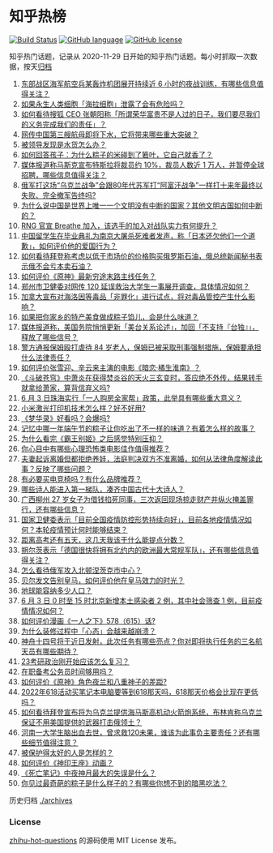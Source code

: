 # 知乎热榜
[![Build Status](https://github.com/ToWeLong/zhihu-hot-questions/workflows/CI/badge.svg)](https://github.com/ToWeLong/zhihu-hot-questions/actions)
[![GitHub language](https://img.shields.io/badge/language-golang-orange.svg)](https://golang.org/)
[![GitHub license](https://img.shields.io/github/license/ToWeLong/zhihu-hot-questions)](https://github.com/ToWeLong/zhihu-hot-questions/blob/main/LICENSE)

知乎热门话题，记录从 2020-11-29 日开始的知乎热门话题。每小时抓取一次数据，按天[归档](./archives)

<!-- BEGIN -->

1. [东部战区海军航空兵某轰炸机团展开持续近 6 小时的夜战训练，有哪些信息值得关注？](https://www.zhihu.com/question/535713420)
1. [如果永生人类细胞「海拉细胞」泄露了会有危险吗？](https://www.zhihu.com/question/493594684)
1. [如何看待搜狐 CEO 张朝阳称「所谓荣华富贵不是人过的日子，我们要尽我们的义务完成我们的责任」？](https://www.zhihu.com/question/535558903)
1. [网传中国第三艘航母即将下水，它将带来哪些重大突破？](https://www.zhihu.com/question/529701503)
1. [被领导发现是水货怎么办？](https://www.zhihu.com/question/449779149)
1. [如何回答孩子：为什么粽子的米碰到了箬叶，它自己就香了？](https://www.zhihu.com/question/463722647)
1. [媒体报道称马斯克宣布特斯拉将裁员约 10%，裁员人数近 1 万人，并暂停全球招聘，哪些信息值得关注？](https://www.zhihu.com/question/535904670)
1. [俄军打这场“乌克兰战争”会跟80年代苏军打“阿富汗战争”一样打十来年最终以失败、完全撤军告终吗?](https://www.zhihu.com/question/534634154)
1. [为什么说中国是世界上唯一一个文明没有中断的国家？其他文明古国如何中断的？](https://www.zhihu.com/question/32682567)
1. [RNG 官宣 Breathe 加入，该选手的加入对战队实力有何提升？](https://www.zhihu.com/question/535724536)
1. [中国留学生在毕业典礼为南京大屠杀死难者发声，称「日本还欠他们一个道歉」，如何评价他的爱国行为？](https://www.zhihu.com/question/535901500)
1. [如何看待拜登称考虑以低于市场价的价格购买俄罗斯石油，俄总统新闻秘书表示俄不会亏本卖石油？](https://www.zhihu.com/question/535870972)
1. [如何评价《原神》最新穷途末路主线任务？](https://www.zhihu.com/question/535749790)
1. [郑州市卫健委对网传 120 延误救治大学生一事展开调查，具体情况如何？](https://www.zhihu.com/question/535926669)
1. [加拿大宣布对海洛因等毒品「非罪化」进行试点，将对毒品管控产生什么影响？](https://www.zhihu.com/question/535726185)
1. [如果把你家乡的特产美食做成粽子馅儿，会是什么味道？](https://www.zhihu.com/question/534113268)
1. [媒体报道称，美国务院悄悄更新「美台关系论述」，加回「不支持『台独』」，释放了哪些信号？](https://www.zhihu.com/question/535901665)
1. [警方通报保姆殴打虐待 84 岁老人，保姆已被采取刑事强制措施，保姆要承担什么法律责任？](https://www.zhihu.com/question/535880536)
1. [如何评价张雪迎、辛云来主演的电影《暗恋·橘生淮南》？](https://www.zhihu.com/question/535722452)
1. [《斗破苍穹》中萧炎在获得焚炎谷的天火三玄变时，答应绝不外传，结果转手就拿给萧家，算背信弃义吗?](https://www.zhihu.com/question/535292940)
1. [6 月 3 日珠海实行「一人购房全家帮」政策，此举具有哪些重大意义？](https://www.zhihu.com/question/535893339)
1. [小米激光打印机技术怎么样？好不好用?](https://www.zhihu.com/question/535225404)
1. [《梦华录》好看吗？会爆吗?](https://www.zhihu.com/question/535800274)
1. [记忆中哪一年端午节的粽子让你吃出了不一样的味道？有着怎么样的故事？](https://www.zhihu.com/question/535257022)
1. [为什么看完《霸王别姬》之后感觉特别压抑？](https://www.zhihu.com/question/393966198)
1. [你心目中有哪些心理恐怖类电影佳作值得推荐？](https://www.zhihu.com/question/534563529)
1. [夫妻起诉离婚但都拒绝养娃，法庭判决双方不准离婚，如何从法律角度解读此事？反映了哪些问题？](https://www.zhihu.com/question/535743908)
1. [有必要买电竞椅吗？有什么品牌推荐？](https://www.zhihu.com/question/50453120)
1. [哪些诗人能进入第一梯队，凑齐中国古代十大诗人？](https://www.zhihu.com/question/382531537)
1. [广西柳州 27 岁女子为借钱掐死同事，三次返回现场掠走财产并纵火掩盖罪行，还有哪些信息？](https://www.zhihu.com/question/535637313)
1. [国家卫健委表示「目前全国疫情防控形势持续向好」，目前各地疫情情况如何？本轮疫情预计何时能够结束？](https://www.zhihu.com/question/535761265)
1. [距离高考还有五天，这几天我该干什么能提点分数？](https://www.zhihu.com/question/535755291)
1. [朔尔茨表示「德国很快将拥有北约内的欧洲最大常规军队」，还有哪些信息值得关注？](https://www.zhihu.com/question/535609422)
1. [怎么看待俄军攻入北顿涅茨克市中心？](https://www.zhihu.com/question/535390737)
1. [贝尔发文告别皇马，如何评价他在皇马效力的时光？](https://www.zhihu.com/question/535629030)
1. [地球能容纳多少人口？](https://www.zhihu.com/question/33729117)
1. [6 月 3 日 0 时至 15 时北京新增本土感染者 2 例，其中社会筛查 1 例，目前疫情情况如何？](https://www.zhihu.com/question/535908786)
1. [如何评价漫画《一人之下》578（615）话?](https://www.zhihu.com/question/535820274)
1. [为什么装修过程中「心态」会越来越崩溃？](https://www.zhihu.com/question/534671221)
1. [神舟十四号将于近日发射，此次任务有哪些亮点？你对即将执行任务的三名航天员有哪些期待？](https://www.zhihu.com/question/535080938)
1. [23考研政治刚开始应该怎么复习？](https://www.zhihu.com/question/534938486)
1. [在职备考公务员时间够用吗？](https://www.zhihu.com/question/509898307)
1. [如何评价《原神》角色夜兰和八重神子的差距?](https://www.zhihu.com/question/535648157)
1. [2022年618活动买笔记本电脑要等到618那天吗，618那天价格会比现在更低吗？](https://www.zhihu.com/question/426770593)
1. [如何看待拜登宣布将为乌克兰提供海马斯高机动火箭炮系统，布林肯称乌克兰保证不用美国提供的武器打击俄领土？](https://www.zhihu.com/question/535719729)
1. [河南一大学生脑出血去世，曾求救120未果，谁该为此事负主要责任？还有哪些细节值得注意？](https://www.zhihu.com/question/535919601)
1. [被保护得太好的人是怎样的？](https://www.zhihu.com/question/361237080)
1. [如何评价《神印王座》动画？](https://www.zhihu.com/question/532416800)
1. [《死亡笔记》中夜神月最大的失误是什么？](https://www.zhihu.com/question/353891903)
1. [你见过最奇葩的粽子是什么样子的？有哪些你想不到的暗黑吃法？](https://www.zhihu.com/question/534112648)

<!-- END -->

历史归档 [./archives](./archives)


### License
[zhihu-hot-questions](https://github.com/towelong/zhihu-hot-questions) 的源码使用 MIT License 发布。